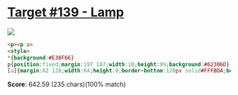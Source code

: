 # [Target #139 - Lamp](https://cssbattle.dev/play/139)

![](https://cssbattle.dev/targets/139.png)

```HTML
<p><p a>
<style>
*{background:#E38F66}
p{position:fixed;margin:197 187;width:10;height:99;background:#62306D}
[a]{margin:82 128;width:64;height:0;border-bottom:120px solid#FFFBDA;border-left:32px solid#E38F66;border-right:32px solid#E38F66
```

**Score**: 642.59 (235 chars)(100% match)

